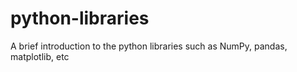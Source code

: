# python-libraries
A brief introduction to the python libraries such as NumPy, pandas, matplotlib, etc
